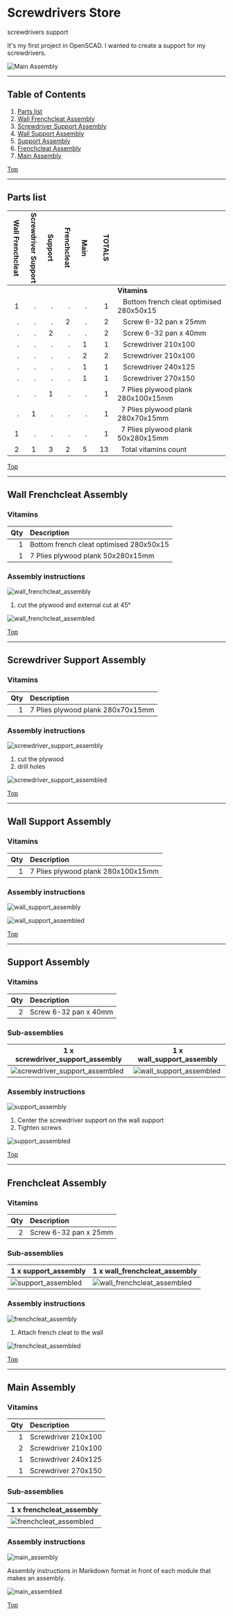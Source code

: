 <a name="TOP"></a>
# Screwdrivers Store

screwdrivers support

It's my first project in OpenSCAD. I wanted to create a support for my screwdrivers.


![Main Assembly](assemblies/main_assembled.png)

<span></span>

---
## Table of Contents
1. [Parts list](#Parts_list)
1. [Wall Frenchcleat Assembly](#wall_frenchcleat_assembly)
1. [Screwdriver Support Assembly](#screwdriver_support_assembly)
1. [Wall Support Assembly](#wall_support_assembly)
1. [Support Assembly](#support_assembly)
1. [Frenchcleat Assembly](#frenchcleat_assembly)
1. [Main Assembly](#main_assembly)

<span></span>
[Top](#TOP)

---
<a name="Parts_list"></a>
## Parts list
| <span style="writing-mode: vertical-rl; text-orientation: mixed;">Wall&nbsp;Frenchcleat</span> | <span style="writing-mode: vertical-rl; text-orientation: mixed;">Screwdriver&nbsp;Support</span> | <span style="writing-mode: vertical-rl; text-orientation: mixed;">Support</span> | <span style="writing-mode: vertical-rl; text-orientation: mixed;">Frenchcleat</span> | <span style="writing-mode: vertical-rl; text-orientation: mixed;">Main</span> | <span style="writing-mode: vertical-rl; text-orientation: mixed;">TOTALS</span> |  |
|---:|---:|---:|---:|---:|---:|:---|
|  |  |  |  |  | | **Vitamins** |
| &nbsp;&nbsp;1&nbsp; | &nbsp;&nbsp;.&nbsp; | &nbsp;&nbsp;.&nbsp; | &nbsp;&nbsp;.&nbsp; | &nbsp;&nbsp;.&nbsp; |  &nbsp;&nbsp;1&nbsp; | &nbsp;&nbsp; Bottom french cleat optimised 280x50x15 |
| &nbsp;&nbsp;.&nbsp; | &nbsp;&nbsp;.&nbsp; | &nbsp;&nbsp;.&nbsp; | &nbsp;&nbsp;2&nbsp; | &nbsp;&nbsp;.&nbsp; |  &nbsp;&nbsp;2&nbsp; | &nbsp;&nbsp; Screw 6-32 pan x 25mm |
| &nbsp;&nbsp;.&nbsp; | &nbsp;&nbsp;.&nbsp; | &nbsp;&nbsp;2&nbsp; | &nbsp;&nbsp;.&nbsp; | &nbsp;&nbsp;.&nbsp; |  &nbsp;&nbsp;2&nbsp; | &nbsp;&nbsp; Screw 6-32 pan x 40mm |
| &nbsp;&nbsp;.&nbsp; | &nbsp;&nbsp;.&nbsp; | &nbsp;&nbsp;.&nbsp; | &nbsp;&nbsp;.&nbsp; | &nbsp;&nbsp;1&nbsp; |  &nbsp;&nbsp;1&nbsp; | &nbsp;&nbsp; Screwdriver 210x100 |
| &nbsp;&nbsp;.&nbsp; | &nbsp;&nbsp;.&nbsp; | &nbsp;&nbsp;.&nbsp; | &nbsp;&nbsp;.&nbsp; | &nbsp;&nbsp;2&nbsp; |  &nbsp;&nbsp;2&nbsp; | &nbsp;&nbsp; Screwdriver 210x100 |
| &nbsp;&nbsp;.&nbsp; | &nbsp;&nbsp;.&nbsp; | &nbsp;&nbsp;.&nbsp; | &nbsp;&nbsp;.&nbsp; | &nbsp;&nbsp;1&nbsp; |  &nbsp;&nbsp;1&nbsp; | &nbsp;&nbsp; Screwdriver 240x125 |
| &nbsp;&nbsp;.&nbsp; | &nbsp;&nbsp;.&nbsp; | &nbsp;&nbsp;.&nbsp; | &nbsp;&nbsp;.&nbsp; | &nbsp;&nbsp;1&nbsp; |  &nbsp;&nbsp;1&nbsp; | &nbsp;&nbsp; Screwdriver 270x150 |
| &nbsp;&nbsp;.&nbsp; | &nbsp;&nbsp;.&nbsp; | &nbsp;&nbsp;1&nbsp; | &nbsp;&nbsp;.&nbsp; | &nbsp;&nbsp;.&nbsp; |  &nbsp;&nbsp;1&nbsp; | &nbsp;&nbsp;7 Plies plywood plank 280x100x15mm |
| &nbsp;&nbsp;.&nbsp; | &nbsp;&nbsp;1&nbsp; | &nbsp;&nbsp;.&nbsp; | &nbsp;&nbsp;.&nbsp; | &nbsp;&nbsp;.&nbsp; |  &nbsp;&nbsp;1&nbsp; | &nbsp;&nbsp;7 Plies plywood plank 280x70x15mm |
| &nbsp;&nbsp;1&nbsp; | &nbsp;&nbsp;.&nbsp; | &nbsp;&nbsp;.&nbsp; | &nbsp;&nbsp;.&nbsp; | &nbsp;&nbsp;.&nbsp; |  &nbsp;&nbsp;1&nbsp; | &nbsp;&nbsp;7 Plies plywood plank 50x280x15mm |
| &nbsp;&nbsp;2&nbsp; | &nbsp;&nbsp;1&nbsp; | &nbsp;&nbsp;3&nbsp; | &nbsp;&nbsp;2&nbsp; | &nbsp;&nbsp;5&nbsp; | &nbsp;&nbsp;13&nbsp; | &nbsp;&nbsp;Total vitamins count |

<span></span>
[Top](#TOP)

---
<a name="wall_frenchcleat_assembly"></a>
## Wall Frenchcleat Assembly
### Vitamins
|Qty|Description|
|---:|:----------|
|1| Bottom french cleat optimised 280x50x15|
|1|7 Plies plywood plank 50x280x15mm|


### Assembly instructions
![wall_frenchcleat_assembly](assemblies/wall_frenchcleat_assembly_tn.png)


1. cut the plywood and external cut at 45°


![wall_frenchcleat_assembled](assemblies/wall_frenchcleat_assembled_tn.png)

<span></span>
[Top](#TOP)

---
<a name="screwdriver_support_assembly"></a>
## Screwdriver Support Assembly
### Vitamins
|Qty|Description|
|---:|:----------|
|1|7 Plies plywood plank 280x70x15mm|


### Assembly instructions
![screwdriver_support_assembly](assemblies/screwdriver_support_assembly_tn.png)


1. cut the plywood
1. drill holes


![screwdriver_support_assembled](assemblies/screwdriver_support_assembled_tn.png)

<span></span>
[Top](#TOP)

---
<a name="wall_support_assembly"></a>
## Wall Support Assembly
### Vitamins
|Qty|Description|
|---:|:----------|
|1|7 Plies plywood plank 280x100x15mm|


### Assembly instructions
![wall_support_assembly](assemblies/wall_support_assembly_tn.png)

![wall_support_assembled](assemblies/wall_support_assembled_tn.png)

<span></span>
[Top](#TOP)

---
<a name="support_assembly"></a>
## Support Assembly
### Vitamins
|Qty|Description|
|---:|:----------|
|2| Screw 6-32 pan x 40mm|


### Sub-assemblies

| 1 x screwdriver_support_assembly | 1 x wall_support_assembly |
|---|---|
| ![screwdriver_support_assembled](assemblies/screwdriver_support_assembled_tn.png) | ![wall_support_assembled](assemblies/wall_support_assembled_tn.png) 



### Assembly instructions
![support_assembly](assemblies/support_assembly_tn.png)


1. Center the screwdriver support on the wall support
1. Tighten screws


![support_assembled](assemblies/support_assembled_tn.png)

<span></span>
[Top](#TOP)

---
<a name="frenchcleat_assembly"></a>
## Frenchcleat Assembly
### Vitamins
|Qty|Description|
|---:|:----------|
|2| Screw 6-32 pan x 25mm|


### Sub-assemblies

| 1 x support_assembly | 1 x wall_frenchcleat_assembly |
|---|---|
| ![support_assembled](assemblies/support_assembled_tn.png) | ![wall_frenchcleat_assembled](assemblies/wall_frenchcleat_assembled_tn.png) 



### Assembly instructions
![frenchcleat_assembly](assemblies/frenchcleat_assembly_tn.png)


1. Attach french cleat to the wall


![frenchcleat_assembled](assemblies/frenchcleat_assembled_tn.png)

<span></span>
[Top](#TOP)

---
<a name="main_assembly"></a>
## Main Assembly
### Vitamins
|Qty|Description|
|---:|:----------|
|1| Screwdriver 210x100|
|2| Screwdriver 210x100|
|1| Screwdriver 240x125|
|1| Screwdriver 270x150|


### Sub-assemblies

| 1 x frenchcleat_assembly |
|---|
| ![frenchcleat_assembled](assemblies/frenchcleat_assembled_tn.png) 



### Assembly instructions
![main_assembly](assemblies/main_assembly_tn.png)


Assembly instructions in Markdown format in front of each module that makes an assembly.


![main_assembled](assemblies/main_assembled_tn.png)

<span></span>
[Top](#TOP)
